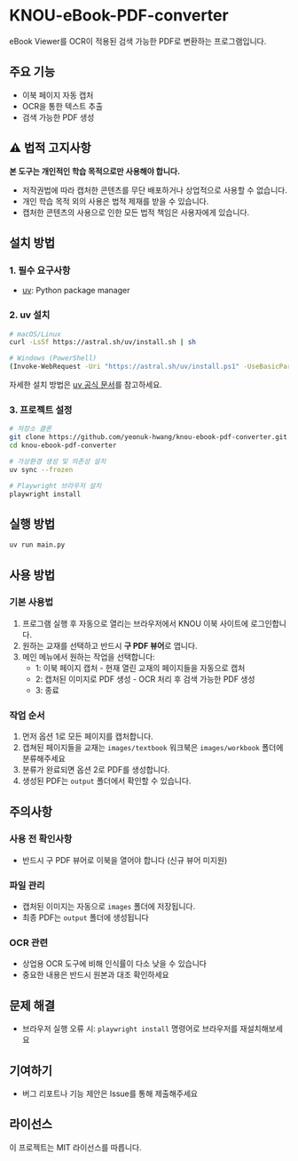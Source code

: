 # KNOU-eBook-PDF-converter

eBook Viewer를 OCR이 적용된 검색 가능한 PDF로 변환하는 프로그램입니다.

## 주요 기능

- 이북 페이지 자동 캡처
- OCR을 통한 텍스트 추출
- 검색 가능한 PDF 생성

## ⚠️ 법적 고지사항

**본 도구는 개인적인 학습 목적으로만 사용해야 합니다.**

- 저작권법에 따라 캡처한 콘텐츠를 무단 배포하거나 상업적으로 사용할 수 없습니다.
- 개인 학습 목적 외의 사용은 법적 제재를 받을 수 있습니다.
- 캡처한 콘텐츠의 사용으로 인한 모든 법적 책임은 사용자에게 있습니다.

## 설치 방법

### 1. 필수 요구사항

- [uv](https://docs.astral.sh/uv/): Python package manager

### 2. uv 설치

```bash
# macOS/Linux
curl -LsSf https://astral.sh/uv/install.sh | sh

# Windows (PowerShell)
(Invoke-WebRequest -Uri "https://astral.sh/uv/install.ps1" -UseBasicParsing).Content | pwsh -Command -
```

자세한 설치 방법은 [uv 공식 문서](https://docs.astral.sh/uv/getting-started/installation/)를 참고하세요.

### 3. 프로젝트 설정

```bash
# 저장소 클론
git clone https://github.com/yeonuk-hwang/knou-ebook-pdf-converter.git
cd knou-ebook-pdf-converter

# 가상환경 생성 및 의존성 설치
uv sync --frozen

# Playwright 브라우저 설치
playwright install
```

## 실행 방법

```bash
uv run main.py
```

## 사용 방법

### 기본 사용법

1. 프로그램 실행 후 자동으로 열리는 브라우저에서 KNOU 이북 사이트에 로그인합니다.
2. 원하는 교재를 선택하고 반드시 **구 PDF 뷰어**로 엽니다.
3. 메인 메뉴에서 원하는 작업을 선택합니다:
   - 1: 이북 페이지 캡처 - 현재 열린 교재의 페이지들을 자동으로 캡처
   - 2: 캡처된 이미지로 PDF 생성 - OCR 처리 후 검색 가능한 PDF 생성
   - 3: 종료

### 작업 순서

1. 먼저 옵션 1로 모든 페이지를 캡처합니다.
2. 캡쳐된 페이지들을 교재는 `images/textbook` 워크북은 `images/workbook` 폴더에 분류해주세요
3. 분류가 완료되면 옵션 2로 PDF를 생성합니다.
4. 생성된 PDF는 `output` 폴더에서 확인할 수 있습니다.

## 주의사항

### 사용 전 확인사항

- 반드시 구 PDF 뷰어로 이북을 열어야 합니다 (신규 뷰어 미지원)

### 파일 관리

- 캡처된 이미지는 자동으로 `images` 폴더에 저장됩니다.
- 최종 PDF는 `output` 폴더에 생성됩니다

### OCR 관련

- 상업용 OCR 도구에 비해 인식률이 다소 낮을 수 있습니다
- 중요한 내용은 반드시 원본과 대조 확인하세요

## 문제 해결

- 브라우저 실행 오류 시: `playwright install` 명령어로 브라우저를 재설치해보세요

## 기여하기

- 버그 리포트나 기능 제안은 Issue를 통해 제출해주세요

## 라이선스

이 프로젝트는 MIT 라이선스를 따릅니다.
